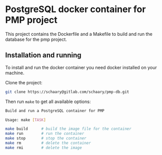 # PostgreSQL docker container for PMP project

This project contains the Dockerfile and a Makefile to build and run the database for the pmp project.

## Installation and running

To install and run the docker container you need docker installed on your machine.

Clone the project:

```bash
git clone https://schaary@gitlab.com/schaary/pmp-db.git
```

Then run `make` to get all available options:

```bash
Build and run a PostgreSQL container for PMP

Usage: make [TASK]

make build      # build the image file for the container
make run        # run the container
make stop       # stop the container
make rm         # delete the container
make rmi        # delete the image
```
